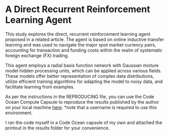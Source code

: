 # A Direct Recurrent Reinforcement Learning Agent
This study explores the direct, recurrent reinforcement learning agent proposed in a related article. The agent is based on online inductive transfer learning and was used to navigate the major spot market currency pairs, accounting for transaction and funding costs within the realm of systematic foreign exchange (FX) trading.  
 
This agent employs a radial basis function network with Gaussian mixture model hidden processing units, which can be applied across various fields. These models offer better representation of complex data distributions, utilize efficient training algorithms for adapting the model to noisy data, and facilitate learning from examples. 

As per the instructions in the REPRODUCING file, you can use the Code Ocean Compute Capsule to reproduce the results published by the author on your local machine [here](https://codeocean.com/capsule/5609660/tree/v1). *note that a username is required to use this environment.

I ran the code myself in a Code Ocean capsule of my own and attached the printout in the results folder for your convenience.
